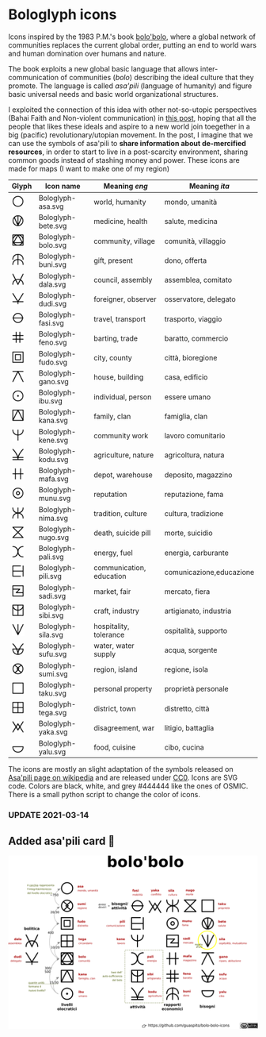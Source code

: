 Bologlyph icons
===============

Icons inspired by the 1983 P.M.'s book [bolo'bolo](https://www.anarcopedia.org/index.php/Bolo%27bolo), where a global network of communities replaces the current global order, putting an end to world wars and human domination over humans and nature.

The book exploits a new global basic language that allows inter-communication of communities (*bolo*) describing the ideal culture that they promote. The language is called *asa'pili* (language of humanity) and figure basic universal needs and basic world organizational structures.

I exploited the connection of this idea with other not-so-utopic perspectives (Bahai Faith and Non-violent communication) in [this post](http://freeetiology.blogspot.com/2021/02/bolobolo-e-la-lingua-universale.html), hoping that all the people that likes these ideals and aspire to a new world join toegether in a big (pacific) revolutionary/utopian movement. In the post, I imagine that we can use the symbols of asa'pili to **share information about de-mercified resources**, in order to start to live in a post-scarcity environment, sharing common goods instead of stashing money and power. These icons are made for maps (I want to make one of my region) 


|  Glyph | Icon name         |  Meaning *eng*    |   Meaning *ita*   |
|---| ----------------- | ----------------- | ----------------- |
|<img src="./Bologlyp-black8/Bologlyph-asa.svg" width="25">|Bologlyph-asa.svg  | world, humanity   | mondo, umanità    |
|<img src="./Bologlyp-black8/Bologlyph-bete.svg" width="25">|Bologlyph-bete.svg | medicine, health  | salute, medicina  |
|<img src="./Bologlyp-black8/Bologlyph-bolo.svg" width="25">|Bologlyph-bolo.svg | community, village|comunità, villaggio|
|<img src="./Bologlyp-black8/Bologlyph-buni.svg" width="25">|Bologlyph-buni.svg | gift, present     | dono, offerta     |
|<img src="./Bologlyp-black8/Bologlyph-dala.svg" width="25">|Bologlyph-dala.svg | council, assembly |assemblea, comitato|
|<img src="./Bologlyp-black8/Bologlyph-dudi.svg" width="25">|Bologlyph-dudi.svg |foreigner, observer|osservatore, delegato|
|<img src="./Bologlyp-black8/Bologlyph-fasi.svg" width="25">|Bologlyph-fasi.svg | travel, transport | trasporto, viaggio|
|<img src="./Bologlyp-black8/Bologlyph-feno.svg" width="25">|Bologlyph-feno.svg | barting, trade    | baratto, commercio|
|<img src="./Bologlyp-black8/Bologlyph-fudo.svg" width="25">|Bologlyph-fudo.svg | city, county      | città, bioregione |
|<img src="./Bologlyp-black8/Bologlyph-gano.svg" width="25">|Bologlyph-gano.svg | house, building   | casa, edificio    |
|<img src="./Bologlyp-black8/Bologlyph-ibu.svg" width="25">|Bologlyph-ibu.svg  | individual, person| essere umano      |
|<img src="./Bologlyp-black8/Bologlyph-kana.svg" width="25">|Bologlyph-kana.svg | family, clan      | famiglia, clan    |
|<img src="./Bologlyp-black8/Bologlyph-kene.svg" width="25">|Bologlyph-kene.svg | community work    | lavoro comunitario|
|<img src="./Bologlyp-black8/Bologlyph-kodu.svg" width="25">|Bologlyph-kodu.svg |agriculture, nature|agricoltura, natura|
|<img src="./Bologlyp-black8/Bologlyph-mafa.svg" width="25">|Bologlyph-mafa.svg | depot, warehouse  |deposito, magazzino| 
|<img src="./Bologlyp-black8/Bologlyph-munu.svg" width="25">|Bologlyph-munu.svg | reputation        | reputazione, fama |
|<img src="./Bologlyp-black8/Bologlyph-nima.svg" width="25">|Bologlyph-nima.svg | tradition, culture|cultura, tradizione|
|<img src="./Bologlyp-black8/Bologlyph-nugo.svg" width="25">|Bologlyph-nugo.svg |death, suicide pill|morte, suicidio    |
|<img src="./Bologlyp-black8/Bologlyph-pali.svg" width="25">|Bologlyph-pali.svg | energy, fuel      | energia, carburante|
|<img src="./Bologlyp-black8/Bologlyph-pili.svg" width="25">|Bologlyph-pili.svg |communication, education|comunicazione,educazione|
|<img src="./Bologlyp-black8/Bologlyph-sadi.svg" width="25">|Bologlyph-sadi.svg | market, fair      | mercato, fiera    |
|<img src="./Bologlyp-black8/Bologlyph-sibi.svg" width="25">|Bologlyph-sibi.svg | craft, industry   | artigianato, industria|
|<img src="./Bologlyp-black8/Bologlyph-sila.svg" width="25">|Bologlyph-sila.svg |hospitality, tolerance| ospitalità, supporto|
|<img src="./Bologlyp-black8/Bologlyph-sufu.svg" width="25">|Bologlyph-sufu.svg |water, water supply| acqua, sorgente   |
|<img src="./Bologlyp-black8/Bologlyph-sumi.svg" width="25">|Bologlyph-sumi.svg | region, island    | regione, isola    |
|<img src="./Bologlyp-black8/Bologlyph-taku.svg" width="25">|Bologlyph-taku.svg | personal property |proprietà personale|
|<img src="./Bologlyp-black8/Bologlyph-tega.svg" width="25">|Bologlyph-tega.svg | district, town    | distretto, città  |
|<img src="./Bologlyp-black8/Bologlyph-yaka.svg" width="25">|Bologlyph-yaka.svg | disagreement, war | litigio, battaglia|
|<img src="./Bologlyp-black8/Bologlyph-yalu.svg" width="25">|Bologlyph-yalu.svg | food, cuisine     | cibo, cucina      |



The icons are mostly an slight adaptation of the symbols released on [Asa'pili page on wikipedia](https://en.wikipedia.org/wiki/Asa'pili) and are released under [CC0](https://creativecommons.org/publicdomain/zero/1.0/deed.it). 
Icons are SVG code. Colors are black, white, and grey #444444 like the ones of OSMIC. There is a small python script to change the color of icons.

### UPDATE 2021-03-14

## Added asa'pili card 	:star_struck:

![Asa'pili schema it](./asa%20pili%20card/bolo%20schema%20IT.png)

